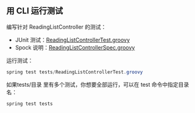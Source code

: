 ## 用 CLI 运行测试

编写针对
ReadingListController 的测试：

- JUnit 测试：[ReadingListControllerTest.groovy](readinglist/tests/ReadingListControllerTest.groovy)
- Spock 说明：[ReadingListControllerSpec.groovy](readinglist/tests/ReadingListControllerSpec.groovy)

运行测试：

```powershell
spring test tests/ReadingListControllerTest.groovy
```

如果tests/目录
里有多个测试，你想要全部运行，可以在 test 命令中指定目录名：

```
spring test tests
```


